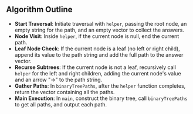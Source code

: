 ## Algorithm Outline
- **Start Traversal**: Initiate traversal with `helper`, passing the root node, an empty string for the path, and an empty vector to collect the answers.
- **Node Visit**: Inside `helper`, if the current node is null, end the current path.
- **Leaf Node Check**: If the current node is a leaf (no left or right child), append its value to the path string and add the full path to the answer vector.
- **Recurse Subtrees**: If the current node is not a leaf, recursively call `helper` for the left and right children, adding the current node's value and an arrow "->" to the path string.
- **Gather Paths**: In `binaryTreePaths`, after the `helper` function completes, return the vector containing all the paths.
- **Main Execution**: In `main`, construct the binary tree, call `binaryTreePaths` to get all paths, and output each path.